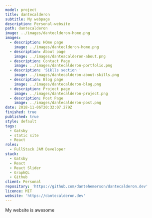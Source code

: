 ```yaml
---
model: project
title: dantecalderon
subtitle: My webpage
description: Personal-website
path: dantecalderon
image: ../images/danteclderon-home.png
images:
  - description: HOme page
    image: ../images/danteclderon-home.png
  - description: About page
    image: ../images/danteacalderon-about.png
  - description: Contact Page
    image: ../images/dantecalderon-portfolio.png
  - description: 'Siklls section '
    image: ../images/dantecalderon-about-skills.png
  - description: Blog page
    image: ../images/dantecalderon-blog.png
  - description: Project page
    image: ../images/dantecalderon-project.png
  - description: Post Page
    image: ../images/dantecalderon-post.png
date: 2018-11-06T20:32:07.279Z
finished: true
published: true
style: default
tags:
  - Gatsby
  - static site
  - React
roles:
  - FullStack JAM Developer
stack:
  - Gatsby
  - React
  - React Slider
  - GraphQL
  - Github
client: Personal
repository: 'https://github.com/dantehemerson/dantecalderon.dev'
licence: MIT
website: 'https://dantecalderon.dev'
---
```

My website is awesome
